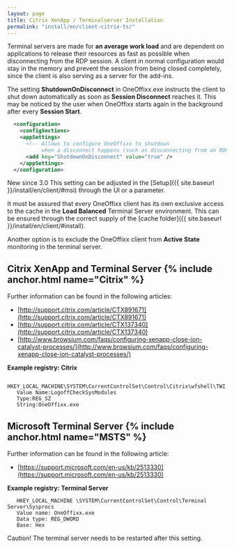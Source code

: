 ```yaml
---
layout: page
title: Citrix XenApp / Terminalserver Installation
permalink: "install/en/client-citrix-ts/"
---
```


Terminal servers are made for __an average work load__ and are dependent on applications to release their resources as fast as possible when disconnecting from the RDP session. A client in normal configuration would stay in the memory and prevent the session from being closed completely, since the client is also serving as a server for the add-ins.

The setting __ShutdownOnDisconnect__ in OneOffixx.exe instructs the client to shut down automatically as soon as __Session Disconnect__ reaches it. This may be noticed by the user when OneOffixx starts again in the background after every __Session Start__.

```xml
  <configuration>
    <configSections>
    <appSettings>
      <!-- Allows to configure OneOffixx to shutdown 
           when a disconnect happens (such as disconnecting from an RDP Session) -->
      <add key="ShutdownOnDisconnect" value="true" />
    </appSettings>
  </configuration>
```

<span class="label label-info">New since 3.0</span>
This setting can be adjusted in the [Setup]({{ site.baseurl }}/install/en/client/#msi) through the UI or a parameter.

It must be assured that every OneOffixx client has its own exclusive access to the cache in the __Load Balanced__ Terminal Server environment. This can be ensured through the correct supply of the [cache folder]({{ site.baseurl }}/install/en/client/#install).

Another option is to exclude the OneOffixx client from __Active State__ monitoring in the terminal server.

## Citrix XenApp and Terminal Server {% include anchor.html name="Citrix" %}
Further information can be found in the following articles:

* [http://support.citrix.com/article/CTX891671](http://support.citrix.com/article/CTX891671)
* [http://support.citrix.com/article/CTX137340](http://support.citrix.com/article/CTX137340)
* [http://www.browsium.com/faqs/configuring-xenapp-close-ion-catalyst-processes/](http://www.browsium.com/faqs/configuring-xenapp-close-ion-catalyst-processes/)

__Example registry: Citrix__

```
   HKEY_LOCAL_MACHINE\SYSTEM\CurrentControlSet\Control\Citrix\wfshell\TWI
   Value Name:LogoffCheckSysModules
   Type:REG_SZ
   String:OneOffixx.exe
```
## Microsoft Terminal Server {% include anchor.html name="MSTS" %}
Further information can be found in the following article:

* [https://support.microsoft.com/en-us/kb/2513330](https://support.microsoft.com/en-us/kb/2513330)

__Example registry: Terminal Server__

```
   HKEY_LOCAL_MACHINE \SYSTEM\CurrentControlSet\Control\Terminal Server\Sysprocs
   Value name: OneOffixx.exe
   Data type: REG_DWORD 
   Base: Hex
```   
Caution! The terminal server needs to be restarted after this setting.
